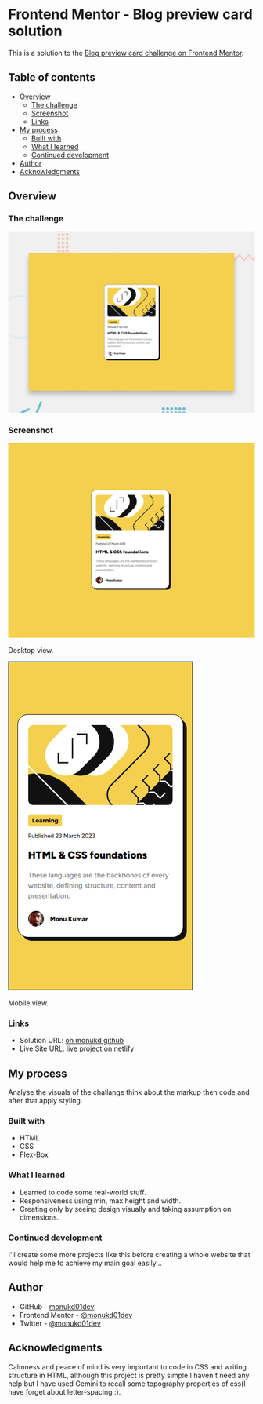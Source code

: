 # Frontend Mentor - Blog preview card solution

This is a solution to the [Blog preview card challenge on Frontend Mentor](https://02-blog-preview-card.netlify.app/). 

## Table of contents

- [Overview](#overview)
  - [The challenge](#the-challenge)
  - [Screenshot](#screenshot)
  - [Links](#links)
- [My process](#my-process)
  - [Built with](#built-with)
  - [What I learned](#what-i-learned)
  - [Continued development](#continued-development)
- [Author](#author)
- [Acknowledgments](#acknowledgments)


## Overview

### The challenge

![Design preview for the Blog preview card coding challenge](./design/desktop-preview.jpg)
### Screenshot

![Desktop-view](./assets/solution/mkd-solution-desktop.png)

Desktop view.

![Mobile-view](./assets/solution/mkd-solution-mobile.png)
 

Mobile view.


### Links

- Solution URL: [on monukd github]()
- Live Site URL: [live project on netlify]()

## My process

Analyse the visuals of the challange think about the markup then code and after that apply styling.

### Built with

- HTML
- CSS
- Flex-Box


### What I learned

- Learned to code some real-world stuff.
- Responsiveness using min, max height and width.
- Creating only by seeing design visually and taking assumption on dimensions.


### Continued development

I'll create some more projects like this before creating a whole website that would help me to achieve my main goal easily...

## Author

- GitHub - [monukd01dev](https://github.com/monukd01dev)
- Frontend Mentor - [@monukd01dev](https://www.frontendmentor.io/profile/monukd01dev)
- Twitter - [@monukd01dev](https://www.twitter.com/monukd01dev)



## Acknowledgments

Calmness and peace of mind is very important to code in CSS and writing structure in HTML, although this project is pretty simple I haven't need any help but I have used Gemini to recall some topography properties of css(I have forget about letter-spacing :).




